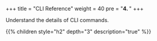 +++
title = "CLI Reference"
weight = 40
pre = "<b>4. </b>"
+++

Understand the details of CLI commands.

{{% children style="h2" depth="3" description="true" %}}